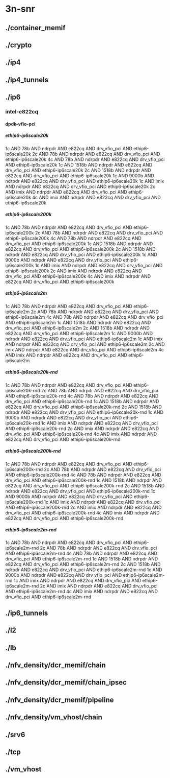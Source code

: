 # 3n-snr
## ./container_memif
## ./crypto
## ./ip4
## ./ip4_tunnels
## ./ip6
### intel-e822cq
#### dpdk-vfio-pci
##### ethip6-ip6scale20k
1c AND 78b AND ndrpdr AND e822cq AND drv_vfio_pci AND ethip6-ip6scale20k
2c AND 78b AND ndrpdr AND e822cq AND drv_vfio_pci AND ethip6-ip6scale20k
4c AND 78b AND ndrpdr AND e822cq AND drv_vfio_pci AND ethip6-ip6scale20k
1c AND 1518b AND ndrpdr AND e822cq AND drv_vfio_pci AND ethip6-ip6scale20k
2c AND 1518b AND ndrpdr AND e822cq AND drv_vfio_pci AND ethip6-ip6scale20k
1c AND 9000b AND ndrpdr AND e822cq AND drv_vfio_pci AND ethip6-ip6scale20k
1c AND imix AND ndrpdr AND e822cq AND drv_vfio_pci AND ethip6-ip6scale20k
2c AND imix AND ndrpdr AND e822cq AND drv_vfio_pci AND ethip6-ip6scale20k
4c AND imix AND ndrpdr AND e822cq AND drv_vfio_pci AND ethip6-ip6scale20k
##### ethip6-ip6scale200k
1c AND 78b AND ndrpdr AND e822cq AND drv_vfio_pci AND ethip6-ip6scale200k
2c AND 78b AND ndrpdr AND e822cq AND drv_vfio_pci AND ethip6-ip6scale200k
4c AND 78b AND ndrpdr AND e822cq AND drv_vfio_pci AND ethip6-ip6scale200k
1c AND 1518b AND ndrpdr AND e822cq AND drv_vfio_pci AND ethip6-ip6scale200k
2c AND 1518b AND ndrpdr AND e822cq AND drv_vfio_pci AND ethip6-ip6scale200k
1c AND 9000b AND ndrpdr AND e822cq AND drv_vfio_pci AND ethip6-ip6scale200k
1c AND imix AND ndrpdr AND e822cq AND drv_vfio_pci AND ethip6-ip6scale200k
2c AND imix AND ndrpdr AND e822cq AND drv_vfio_pci AND ethip6-ip6scale200k
4c AND imix AND ndrpdr AND e822cq AND drv_vfio_pci AND ethip6-ip6scale200k
##### ethip6-ip6scale2m
1c AND 78b AND ndrpdr AND e822cq AND drv_vfio_pci AND ethip6-ip6scale2m
2c AND 78b AND ndrpdr AND e822cq AND drv_vfio_pci AND ethip6-ip6scale2m
4c AND 78b AND ndrpdr AND e822cq AND drv_vfio_pci AND ethip6-ip6scale2m
1c AND 1518b AND ndrpdr AND e822cq AND drv_vfio_pci AND ethip6-ip6scale2m
2c AND 1518b AND ndrpdr AND e822cq AND drv_vfio_pci AND ethip6-ip6scale2m
1c AND 9000b AND ndrpdr AND e822cq AND drv_vfio_pci AND ethip6-ip6scale2m
1c AND imix AND ndrpdr AND e822cq AND drv_vfio_pci AND ethip6-ip6scale2m
2c AND imix AND ndrpdr AND e822cq AND drv_vfio_pci AND ethip6-ip6scale2m
4c AND imix AND ndrpdr AND e822cq AND drv_vfio_pci AND ethip6-ip6scale2m
##### ethip6-ip6scale20k-rnd
1c AND 78b AND ndrpdr AND e822cq AND drv_vfio_pci AND ethip6-ip6scale20k-rnd
2c AND 78b AND ndrpdr AND e822cq AND drv_vfio_pci AND ethip6-ip6scale20k-rnd
4c AND 78b AND ndrpdr AND e822cq AND drv_vfio_pci AND ethip6-ip6scale20k-rnd
1c AND 1518b AND ndrpdr AND e822cq AND drv_vfio_pci AND ethip6-ip6scale20k-rnd
2c AND 1518b AND ndrpdr AND e822cq AND drv_vfio_pci AND ethip6-ip6scale20k-rnd
1c AND 9000b AND ndrpdr AND e822cq AND drv_vfio_pci AND ethip6-ip6scale20k-rnd
1c AND imix AND ndrpdr AND e822cq AND drv_vfio_pci AND ethip6-ip6scale20k-rnd
2c AND imix AND ndrpdr AND e822cq AND drv_vfio_pci AND ethip6-ip6scale20k-rnd
4c AND imix AND ndrpdr AND e822cq AND drv_vfio_pci AND ethip6-ip6scale20k-rnd
##### ethip6-ip6scale200k-rnd
1c AND 78b AND ndrpdr AND e822cq AND drv_vfio_pci AND ethip6-ip6scale200k-rnd
2c AND 78b AND ndrpdr AND e822cq AND drv_vfio_pci AND ethip6-ip6scale200k-rnd
4c AND 78b AND ndrpdr AND e822cq AND drv_vfio_pci AND ethip6-ip6scale200k-rnd
1c AND 1518b AND ndrpdr AND e822cq AND drv_vfio_pci AND ethip6-ip6scale200k-rnd
2c AND 1518b AND ndrpdr AND e822cq AND drv_vfio_pci AND ethip6-ip6scale200k-rnd
1c AND 9000b AND ndrpdr AND e822cq AND drv_vfio_pci AND ethip6-ip6scale200k-rnd
1c AND imix AND ndrpdr AND e822cq AND drv_vfio_pci AND ethip6-ip6scale200k-rnd
2c AND imix AND ndrpdr AND e822cq AND drv_vfio_pci AND ethip6-ip6scale200k-rnd
4c AND imix AND ndrpdr AND e822cq AND drv_vfio_pci AND ethip6-ip6scale200k-rnd
##### ethip6-ip6scale2m-rnd
1c AND 78b AND ndrpdr AND e822cq AND drv_vfio_pci AND ethip6-ip6scale2m-rnd
2c AND 78b AND ndrpdr AND e822cq AND drv_vfio_pci AND ethip6-ip6scale2m-rnd
4c AND 78b AND ndrpdr AND e822cq AND drv_vfio_pci AND ethip6-ip6scale2m-rnd
1c AND 1518b AND ndrpdr AND e822cq AND drv_vfio_pci AND ethip6-ip6scale2m-rnd
2c AND 1518b AND ndrpdr AND e822cq AND drv_vfio_pci AND ethip6-ip6scale2m-rnd
1c AND 9000b AND ndrpdr AND e822cq AND drv_vfio_pci AND ethip6-ip6scale2m-rnd
1c AND imix AND ndrpdr AND e822cq AND drv_vfio_pci AND ethip6-ip6scale2m-rnd
2c AND imix AND ndrpdr AND e822cq AND drv_vfio_pci AND ethip6-ip6scale2m-rnd
4c AND imix AND ndrpdr AND e822cq AND drv_vfio_pci AND ethip6-ip6scale2m-rnd
## ./ip6_tunnels
## ./l2
## ./lb
## ./nfv_density/dcr_memif/chain
## ./nfv_density/dcr_memif/chain_ipsec
## ./nfv_density/dcr_memif/pipeline
## ./nfv_density/vm_vhost/chain
## ./srv6
## ./tcp
## ./vm_vhost
